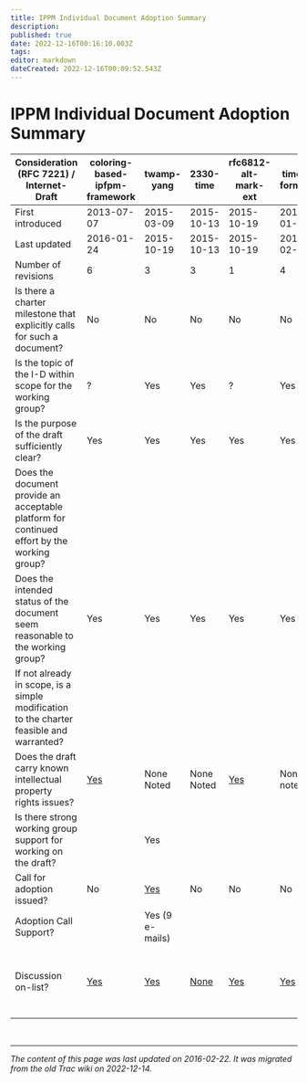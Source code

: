 ```yaml
---
title: IPPM Individual Document Adoption Summary
description: 
published: true
date: 2022-12-16T00:16:10.003Z
tags: 
editor: markdown
dateCreated: 2022-12-16T00:09:52.543Z
---
```


# IPPM Individual Document Adoption Summary


| Consideration (RFC 7221) / Internet-Draft                                                    | coloring-based-ipfpm-framework | twamp-yang      | 2330-time  | rfc6812-alt-mark-ext | time-format | initial-registry | twamp-light-yang | 2330-stdform-typep | ippm-p3m                                                   | monitor-methodology-services-kpi  |
|---------------------------------------------------------------------------------------------|--------------------------------|-----------------|------------|----------------------|-------------|------------------|------------------|--------------------|------------------------------------------------------------|-----------------------------------|
| First introduced                                                                            | 2013-07-07                     | 2015-03-09      | 2015-10-13 | 2015-10-19           | 2015-01-16  | 2015-07-06       | 2015-07-06       | 2015-08-06         | 2015-03-05                                                 | 2015-06-29                        |
| Last updated                                                                                | 2016-01-24                     | 2015-10-19      | 2015-10-13 | 2015-10-19           | 2016-02-09  | 2016-02-21       | 2016-01-05       | 2015-12-11         | 2015-10-19                                                 | 2015-10-05                        |
| Number of revisions                                                                         | 6                              | 3               | 3          | 1                    | 4           | 5                | 2                | 3                  | 3                                                          | 2                                 |
| Is there a charter milestone that explicitly calls for such a document?                     | No                             | No              | No         | No                   | No          | No               | No               | No                 | No                                                         | No                                |
| Is the topic of the I-D within scope for the working group?                                 | ?                              | Yes             | Yes        | ?                    | Yes         | Yes              | ?                | Yes                | Yes                                                        |  Yes                              |
| Is the purpose of the draft sufficiently clear?                                             | Yes                            | Yes             | Yes        | Yes                  | Yes         | Yes              | Yes              | Yes                | Yes                                                        | Yes                               |
| Does the document provide an acceptable platform for continued effort by the working group? |                                |                 |            |                      |             |                  |                  |                    |                                                            |                                   |
| Does the intended status of the document seem reasonable to the working group?              | Yes                            | Yes             | Yes        | Yes                  | Yes         | Yes              | Yes              | Yes                | Yes                                                        | Yes                               |
| If not already in scope, is a simple modification to the charter feasible and warranted?    |                                |                 |            |                      |             |                  |                  |                    |                                                            |                                   |
| Does the draft carry known intellectual property rights issues?                             | [Yes](https://datatracker.ietf.org/ipr/search/?submit=draft&id=draft-chen-ippm-coloring-based-ipfpm-framework)                            | None Noted      | None Noted | [Yes](https://datatracker.ietf.org/ipr/search/?submit=draft&id=draft-fioccola-ippm-rfc6812-alt-mark-ext)                  | None noted  | None noted       | None noted       | None noted         | [Yes](https://datatracker.ietf.org/ipr/search/?submit=draft&id=draft-tempia-ippm-p3m)                                                        | [Yes](https://datatracker.ietf.org/ipr/search/?submit=draft&id=draft-spv-ippm-monitor-implementation-services-kpi)                               |
| Is there strong working group support for working on the draft?                             |                                | Yes             |            |                      |             |                  |                  |                    |                                                            |                                   |
| Call for adoption issued?                                                                   | No                             | [Yes](https://mailarchive.ietf.org/arch/msg/ippm/Pp-rp2b6R-3cNlhoMnI8F-gT4vQ)             | No         | No                   | No          | [Yes](https://mailarchive.ietf.org/arch/msg/ippm/nmJln6LSbXzsNY6iTMEcTI0X00g)              | No               | No                 | No                                                         | No                                |
| Adoption Call Support?                                                                      |                                | Yes (9 e-mails) |            |                      |             | Yes (5 e-mails)  |                  |                    |                                                            |                                   |
| Discussion on-list?                                                                         | [Yes](https://mailarchive.ietf.org/arch/search/?q=draft-chen-ippm-coloring-based-ipfpm-framework)                            | [Yes](https://mailarchive.ietf.org/arch/search/?q=draft-cmzrjp-ippm-twamp-yang)             | [None](https://mailarchive.ietf.org/arch/search/?q=draft-fabini-ippm-2330-time)       | [Yes](https://mailarchive.ietf.org/arch/search/?q=draft-fioccola-ippm-rfc6812-alt-mark-ext)                  | [Yes](https://mailarchive.ietf.org/arch/search/?q=draft-mirsky-ippm-time-format)         | [Yes](https://mailarchive.ietf.org/arch/search/?q=draft-morton-ippm-initial-registry)              | [None](https://mailarchive.ietf.org/arch/search/?q=draft-mirsky-ippm-twamp-light-yang)             | [Yes](https://mailarchive.ietf.org/arch/search/?q=draft-morton-ippm-2330-stdform-typep)                | [Some, although calls for discussion went mostly unanswered](https://mailarchive.ietf.org/arch/search/?q=draft-tempia-ippm-p3m) | [Yes](https://mailarchive.ietf.org/arch/search/?q=draft-spv-ippm-monitor-methodology-services-kpi)                               |
                                                               
                                                               
                                                               
                                                              
                                                              
&nbsp;
&nbsp;

---

*The content of this page was last updated on 2016-02-22. It was migrated from the old Trac wiki on 2022-12-14.*